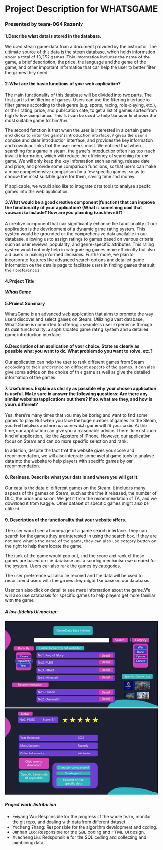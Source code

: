 # Project Description for WHATSGAME
### Presented by team-064 Razenly
 
#### 1.Describe what data is stored in the database.

We used steam game data from a document provided by the 
instructor. The ultimate source of this data is the steam 
database, which holds information about a total of 13,352 games. 
This information includes the name of the game, a brief description,
the price, the language and the genre of the game, and other
important information that can help the user to better filter
the games they need.

#### 2.What are the basic functions of your web application?

The main functionality of this database will be divided into two 
parts. 
The first part is the filtering of games. Users can use the 
filtering interface to filter games according to their genre 
(e.g. sports, racing, role-playing, etc.), or their rating, price, 
and publication date, to get a list of games sorted from high to low compliance. This list can be used to help the user to choose the most suitable game for him/her. 

The second function is that when the user is interested in a 
certain game and clicks to enter the game's introduction interface,
it gives the user a concise and clear introduction interface,
and provides the key information and download links that the user
needs most. We noticed that when searching for a game in steam, 
the game's introduction often has too much invalid information,
which will reduce the efficiency of searching for the game. 
We will only keep the key information such as rating, release 
date and price, and provide some comparison functions, so that 
users can make a more comprehensive comparison for a few specific
games, so as to choose the most suitable game for them, saving time
and money.

If applicable, we would also like to integrate data tools to analyse
specifc games into the web application.

#### 3.What would be a good creative component (function) that can improve the functionality of your application? (What is something cool that vouwant to include? How are you planning to achieve it?)

A creative component that can significantly enhance the functionality of our application is the development of a dynamic game rating system. This system would be grounded on the comprehensive data available in our database, allowing us to assign ratings to games based on various criteria such as user reviews, popularity, and genre-specific attributes. This rating system would not only help in categorizing games more efficiently but also aid users in making informed decisions. Furthermore, we plan to incorporate features like advanced search options and detailed game information on the details page to facilitate users in finding games that suit their preferences.

#### 4.Project Title

***WhatsGame***

####  5.Proiect Summary

WhatsGame is an advanced web application that aims to promote the 
way users discover and select games on Steam. Utilizing a vast 
database, WhatsGame is committed to offering a seamless user 
experience through its dual functionality: a sophisticated game 
rating system and a detailed game introduction interface.


#### 6.Description of an application of your choice. State as clearly as possible what you want to do. What problem do you want to solve, etc.?

Our application can help the user to rank different games from 
Steam according to their preference on different aspects of the 
games. It can also give soma advice on the choice of th e game as well as give the detailed information of the games.

#### 7. Usefulness. Explain as clearly as possible why your chosen application is useful.  Make sure to answer the following questions: Are there any similar websites/applications out there?  If so, what are they, and how is yours different?

Yes, there’re many times that you may be boring and want to find some games to play. But when you face the huge number of games on the Steam,
you feel helpless and are not sure which game will fit your taste.
At this time, our application can give you a reasonable advice. There do exist such kind of application, 
like the Appstore of iPhone. However, our application focus on Steam and can do more specific selection and rank.

In addition, despite the fact that the website gives you score and 
recommendation, we will also integrate some useful game tools to 
analyse data into the website to help players with speciffc games by
our recommendation.

#### 8. Realness.  Describe what your data is and where you will get it.
Our data is the data of different games on the Steam. 
It includes many aspects of the games on Steam, such as the time it released, 
the number of DLC, the price and so on. We get it from the recommendation of TA, and we download it from Kaggle.
Other dataset of specific games might also be utilized.

#### 9. Description of the functionality that your website offers. 
The user would see a homepage of a game search interface. They can search 
for the games they are interested in using the search box. If they are not 
sure what is the name of the game, they can also use catgory button on the
right to help them locate the game.

The rank of the game would pop out, and the score and rank of these games are based on
the database and a scoring mechanism we created for the system. Users
can also rank the games by categories.

The user preference will also be recored and the data will be used to recommend
users with the games they might like base on our database.

User can also click on detail to see more information about the game.We will
also use databases for specific games to help players get more familiar with the
game.

##### A low-fidelity UI mockup:

![UI design](./figs/1.jpg)
![UI design](./figs/2.jpg)

##### Project work distribution

+ Feiyang Wu: Responsible for the progress of the whole team, monitor the git repo, and dealing with data from different dataset.
+ Yucheng Zhang: Responsible for the algorithm development and coding.
+ Junhan Luo: Responsible for the SQL coding and HTML UI design.
+ Xuecheng Liu: Redsponsible for the SQL coding and collecting and combining data.



